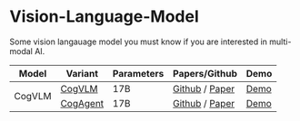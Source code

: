 # Vision-Language-Model
Some vision langauage model you must know if you are interested in multi-modal AI. <br>

<table>
    <thead>
        <tr>
            <th>Model</th>
            <th>Variant</th>
            <th>Parameters</th>
            <th>Papers/Github</th>
            <th>Demo</th>
        </tr>
    </thead>
    <tbody>
        <tr>
            <td rowspan=2>CogVLM</td>
            <td><a href="https://github.com/THUDM/CogVLM">CogVLM</a></td>
            <td>17B</td>
            <td><a href="https://github.com/THUDM/CogVLM">Github</a> / <a href="https://arxiv.org/abs/2311.03079">Paper</a></td>
            <td><a href="http://36.103.203.44:7861/">Demo</a></td>
        </tr>
    <tr>
        <td><a href="https://github.com/THUDM/CogAgent">CogAgent</a></td>
        <td>17B</td>
        <td><a href="https://github.com/THUDM/CogAgent">Github</a> / <a href="https://arxiv.org/abs/2311.03079">Paper</a></td>
        <td><a href="http://36.103.203.44:7861/">Demo</a></td>
    </tr>
  </tbody>
</table>